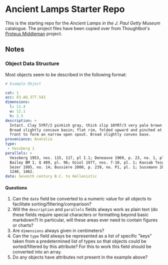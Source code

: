 # Ancient Lamps Starter Repo

This is the starting repo for the _Ancient Lamps in the J. Paul Getty Museum_
catalogue. The project files have been copied over from Thoughtbot's
[Proteus Middleman](https://github.com/thoughtbot/proteus-middleman)
project.

## Notes

### Object Data Structure

Most objects seem to be described in the following format:

```yaml
# Example Object

cat: 1
acc: 83.AQ.377.542
dimensions:
  l: 11.4
  w: 12.1
  h: 2.5
description: >
  Intact. Clay 5YR7/2 pinkish gray, thick slip 10YR7/3 very pale brown.
  Broad slightly concave basin; flat rim, folded upward and pinched at
  front to form an narrow open spout. Broad slightly convex base.
proveniance: Anatolia
type: 
 - Vessberg 1
parallels: >
  Vessberg 1953, nos. 115, 117, pl I.1; Deneauve 1969, p. 23, no. 1, pl. 17;
  Bailey BM I, Q 489, pl. 96; Oziol 1977, nos. 7-10, pl. 1; Kassab Tezgör and
  Sezer 1995, no. 14; Bussière 2000, p. 239, no. P1, pl. 1; Sussmann 2007, nos.
  1240, 1462.
date: Seventh century B.C. to Hellenistic
```

#### Questions

1. Can the `date` field be converted to a numeric value for all objects to facilitate
   sorting/filtering/comparison?
2. Will the `description` and `parallels` fields always work as plain text
   (do these fields require special characters or formatting beyond basic markdown?)
   In particular, will these areas ever need to contain figures or charts?
3. Are `dimensions` always given in centimeters?
4. Can the `type` field always be represented as a list of specific "keys" taken
   from a predetermined list of types so that objects could be sorted/filtered
   by this attribute? For this to work this field should be converted into an array.
5. Do any objects have attributes not present in the example above?
